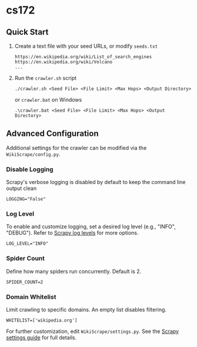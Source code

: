 # cs172

## Quick Start
1. Create a text file with your seed URLs, or modify `seeds.txt`
   ```
   https://en.wikipedia.org/wiki/List_of_search_engines
   https://en.wikipedia.org/wiki/Volcano
   ...
   ```

2. Run the `crawler.sh` script
   ```
   ./crawler.sh <Seed File> <File Limit> <Max Hops> <Output Directory>
   ```
   or `crawler.bat` on Windows
   ```
   .\crawler.bat <Seed File> <File Limit> <Max Hops> <Output Directory>
   ```

## Advanced Configuration
Additional settings for the crawler can be modified via the `WikiScrape/config.py`.

### Disable Logging
Scrapy's verbose logging is disabled by default to keep the command line output clean
```
LOGGING="False"
```
### Log Level
To enable and customize logging, set a desired log level (e.g., "INFO", "DEBUG").
Refer to [Scrapy log levels](https://docs.scrapy.org/en/latest/topics/logging.html#log-levels) for more options.
```
LOG_LEVEL="INFO"
```
### Spider Count
Define how many spiders run concurrently. Default is 2.
```
SPIDER_COUNT=2
```
### Domain Whitelist
Limit crawling to specific domains. An empty list disables filtering.
```
WHITELIST=['wikipedia.org']
```
For further customization, edit `WikiScrape/settings.py`. See the [Scrapy settings guide](https://docs.scrapy.org/en/latest/topics/settings.html) for full details.
